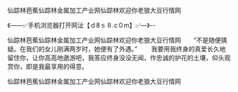 仙踪林芭蕉仙踪林金属加工产业网仙踪林欢迎你老狼大豆行情网

《——✅手机浏览器打开网沚【ｄ8ｓ８.c０m】✅—》--

仙踪林芭蕉仙踪林金属加工产业网仙踪林欢迎你老狼大豆行情网　　“不是随便猜疑。在我们的女儿刚满两岁时，她便有了外遇。”
　　我要用我终身的真爱长久地留住你，让你高高地遨游吧，我答应终身没没无闻，作忠诚的护花的土壤，仰头观赏你，即是我最享用的得意。





仙踪林芭蕉仙踪林金属加工产业网仙踪林欢迎你老狼大豆行情网
